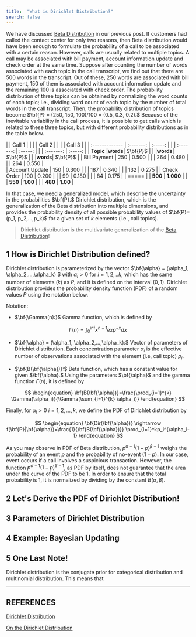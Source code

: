 ```yaml
---
title:  "What is Dirichlet Distribution?"
search: false
---
```


We have discussed [Beta Distribution](https://elifilkegokce.github.io/beta-distribution/)
in our previous post. If customers had called the contact center for only two
reasons, then Beta distribution would have been enough to formulate the
probability of a call to be associated with a certain reason. However, calls
are usually related to multiple topics. A call may be associated with
bill payment, account information update and check order at the same time. 
Suppose after counting the number of words associated with each topic 
in the call transcript, we find out that there are 500 words in the 
transcript. Out of these, 250 words are associated with bill payment, 150
of them is associated with account information update and the remaining 
100 is associated with check order. The probability distribution of three 
topics can be obtained by normalizing the word counts of each topic; 
i.e., dividing word count of each topic by the number of total words in the
call transcript. Then, the probability distribution of topics
become $\bf{P} = (250, 150, 100)/100 = (0.5, 0.3, 0.2).$ Because of the inevitable
variability in the call process, it is possible to get calls which is 
related to these three topics, but with different probability distributions
as in the table below.

|                |   Call 1  |         | | |   Call 2  |         | | |   Call 3  |         |
| :------------- | :-------: | :-----: | | | :-------: | :-----: | | | :-------: | :-----: |
| **Topic**      |**words**|  $\bf{P}$ | | |**words**|  $\bf{P}$ | | |**words**|  $\bf{P}$ |
| Bill Payment   |   250   |   0.500   | | |   264   |   0.480   | | |   264   |   0.550   |  
| Account Update |   150   |   0.300   | | |   187   |   0.340   | | |   132   |   0.275   |
| Check Order    |   100   |   0.200   | | |    99   |   0.180   | | |    84   |   0.175   |
| =====
|                | **500** | **1.000** | | | **550** | **1.00**  | | | **480** | **1.00**  |

In that case, we need a generalized model, which describe the uncertainty in 
the probabilities $\bf{P}.$ Dirichlet distribution, which is the generalization of
the Beta distribution into multiple dimensions, and provides the probability 
density of all possible probability values of $\bf{P}=(p_1, p_2,...,p_k)$ for 
a given set of $k$ elements (i.e., call topics). 

> Dirichlet distribution is the multivariate generalization of the 
>[Beta Distribution](https://elifilkegokce.github.io/beta-distribution/)!

 
## 1 How is Dirichlet Distribution defined?

Dirichlet distribution is parameterized by the vector $\bf{\alpha} = 
(\alpha_1, \alpha_2,...,\alpha_k) $ with $\alpha_i >0$ for $i=1,2, ..k$, which has the same number of elements 
($k$) as $P,$ and it is defined on the interval $(0, 1).$ Dirichlet
distribution provides the probability density function (PDF) of a random 
values $P$ using the notation below.

Notation:

* $\bf{\Gamma(n):}$ Gamma function, which is defined by
 
$$
\begin{equation}
\Gamma(n) = \int_{0}^{\inf} x^{n-1} exp^{-x} dx
\end{equation}
$$

* $\bf{\alpha} = (\alpha_1, \alpha_2,...,\alpha_k):$ Vector of parameters of 
Dirichlet distribution. Each concentration parameter $\alpha_i$ is the 
effective number of observations associated with the element (i.e, call 
topic) $p_i.$

* $\bf{B(\bf{\alpha})}:$ Beta function, which has a constant value for given
$\bf{\alpha}.$ Using the parameters $\bf{\alpha}$ and the gamma function 
$\Gamma(n)$, it is defined by

$$
\begin{equation}
\bf{B(\bf{\alpha})}=\frac{\prod_{i=1}^{k} \Gamma(\alpha_i)}{\Gamma(\sum_{i=1}^{k} \alpha_i)}
\end{equation}
$$

Finally, for $\alpha_i>0$ $i=1,2,...,k,$ we define the PDF of Dirichlet 
distribution by 

$$
\begin{equation}
\bf{Dir(\bf{\alpha})} \rightarrow f(\bf{P}|\bf{\alpha})=\frac{1}{\bf{B(\bf{\alpha})}} \prod_{i=1}^kp_i^{\alpha_i-1}
\end{equation}
$$

As you may observe in PDF of Beta distribution, $p^{\alpha-1}(1-p)^{\beta-1}$
weighs the probability of an event $p$ and the probability of no-event $(1-p)$. 
In our case, event occurs if a call involves a suspicious transaction. 
However, the function $p^{\alpha-1}(1-p)^{\beta-1}$, as PDF by itself, does 
not guarantee that the area under the curve of the PDF to be 1. In order to 
ensure that the total probability is 1, it is normalized by dividing by the
constant $B(\alpha,\beta).$ 

## 2 Let's Derive the PDF of Dirichlet Distribution!


## 3 Parameters of Dirichlet Distribution


## 4 Example: Bayesian Updating


## 5 One Last Note!

Dirichlet distribution is the conjugate prior for categorical distribution 
and multinomial distribution. This means that 



---
REFERENCES
---

[Dirichlet Distribution](https://en.wikipedia.org/wiki/Dirichlet_distribution)

[On the Dirichlet Distribution](https://mast.queensu.ca/~communications/Papers/msc-jiayu-lin.pdf)




